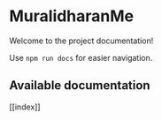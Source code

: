 # MuralidharanMe

Welcome to the project documentation!

Use `npm run docs` for easier navigation.

## Available documentation

[[index]]
